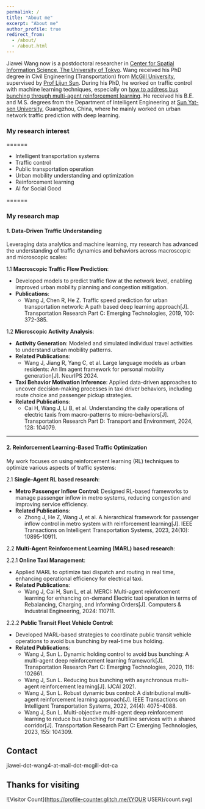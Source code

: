```yaml
---
permalink: /
title: "About me"
excerpt: "About me"
author_profile: true
redirect_from: 
  - /about/
  - /about.html
---
```

Jiawei Wang now is a postdoctoral researcher in [Center for Spatial Information Science, The University of Tokyo](http://www.csis.u-tokyo.ac.jp/english/). Wang received his PhD degree in Civil Engineering (Transportation) from [McGill University](https://www.mcgill.ca/engineering/), supervised by [Prof Lijun Sun](https://lijunsun.github.io/). 
During his PhD, he worked on traffic control with machine learning techniques, especially on [how to address bus bunching through multi-agent reinforcement learning](https://transitgym.github.io/). He received his B.E. and M.S. degrees from the Department of Intelligent Engineering at [Sun Yat-sen University](http://www.sysu.edu.cn/cn/index.htm), Guangzhou, China, where he mainly worked on urban network traffic prediction with deep learning.

### **My research interest**
======
* Intelligent transportation systems
* Traffic control 
* Public transportation operation
* Urban mobility understanding and optimization
* Reinforcement learning
* AI for Social Good


======
### **My research map**

#### **1. Data-Driven Traffic Understanding**
Leveraging data analytics and machine learning, my research has advanced the understanding of traffic dynamics and behaviors across macroscopic and microscopic scales:

1.1 **Macroscopic Traffic Flow Prediction**:  
- Developed models to predict traffic flow at the network level, enabling improved urban mobility planning and congestion mitigation.  
- **Publications**:  
  - Wang J, Chen R, He Z. Traffic speed prediction for urban transportation network: A path based deep learning approach[J]. Transportation Research Part C: Emerging Technologies, 2019, 100: 372-385.
  
1.2 **Microscopic Activity Analysis**:  
- **Activity Generation**: Modeled and simulated individual travel activities to understand urban mobility patterns.  
- **Related Publications**:
	- Wang J, Jiang R, Yang C, et al. Large language models as urban residents: An llm agent framework for personal mobility generation[J]. NeurIPS 2024.
- **Taxi Behavior Motivation Inference**: Applied data-driven approaches to uncover decision-making processes in taxi driver behaviors, including route choice and passenger pickup strategies.
- **Related Publications**: 
	- Cai H, Wang J, Li B, et al. Understanding the daily operations of electric taxis from macro-patterns to micro-behaviors[J]. Transportation Research Part D: Transport and Environment, 2024, 128: 104079.
---

#### **2. Reinforcement Learning-Based Traffic Optimization**
My work focuses on using reinforcement learning (RL) techniques to optimize various aspects of traffic systems:

2.1 **Single-Agent RL based research**:  
- **Metro Passenger Inflow Control**: Designed RL-based frameworks to manage passenger inflow in metro systems, reducing congestion and improving service efficiency.
- **Related Publications**: 
	- Zhong J, He Z, Wang J, et al. A hierarchical framework for passenger inflow control in metro system with reinforcement learning[J]. IEEE Transactions on Intelligent Transportation Systems, 2023, 24(10): 10895-10911.

2.2 **Multi-Agent Reinforcement Learning (MARL) based research**:  

2.2.1 **Online Taxi Management**:  
- Applied MARL to optimize taxi dispatch and routing in real time, enhancing operational efficiency for electrical taxi.
- **Related Publications**: 
	- Wang J, Cai H, Sun L, et al. MERCI: Multi-agent reinforcement learning for enhancing on-demand Electric taxi operation in terms of Rebalancing, Charging, and Informing Orders[J]. Computers & Industrial Engineering, 2024: 110711.

2.2.2 **Public Transit Fleet Vehicle Control**:  
- Developed MARL-based strategies to coordinate public transit vehicle operations to avoid bus bunching by real-time bus holding.  
- **Related Publications**:  
  - Wang J, Sun L. Dynamic holding control to avoid bus bunching: A multi-agent deep reinforcement learning framework[J]. Transportation Research Part C: Emerging Technologies, 2020, 116: 102661.
  - Wang J, Sun L. Reducing bus bunching with asynchronous multi-agent reinforcement learning[J]. IJCAI 2021.
  - Wang J, Sun L. Robust dynamic bus control: A distributional multi-agent reinforcement learning approach[J]. IEEE Transactions on Intelligent Transportation Systems, 2022, 24(4): 4075-4088.
  - Wang J, Sun L. Multi-objective multi-agent deep reinforcement learning to reduce bus bunching for multiline services with a shared corridor[J]. Transportation Research Part C: Emerging Technologies, 2023, 155: 104309.

Contact
------
jiawei-dot-wang4-at-mail-dot-mcgill-dot-ca

Thanks for visiting
------
![Visitor Count](https://profile-counter.glitch.me/{YOUR USER}/count.svg)